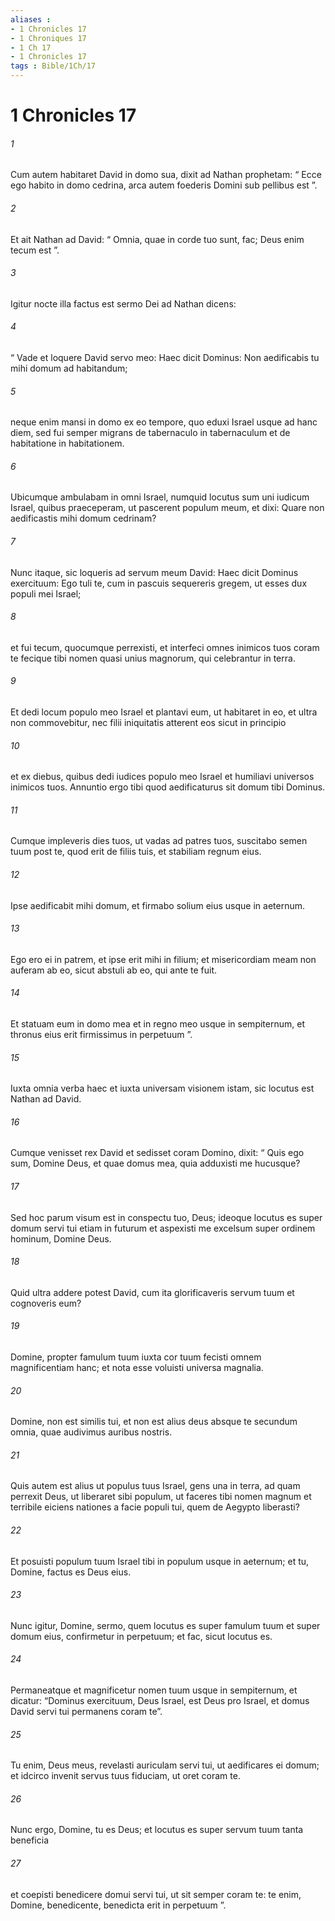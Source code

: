 ```yaml
---
aliases : 
- 1 Chronicles 17
- 1 Chroniques 17
- 1 Ch 17
- 1 Chronicles 17
tags : Bible/1Ch/17
---
```


# 1 Chronicles 17

###### 1
Cum autem habitaret David in domo sua, dixit ad Nathan prophetam: “ Ecce ego habito in domo cedrina, arca autem foederis Domini sub pellibus est ”. 
###### 2
Et ait Nathan ad David: “ Omnia, quae in corde tuo sunt, fac; Deus enim tecum est ”.
###### 3
Igitur nocte illa factus est sermo Dei ad Nathan dicens: 
###### 4
“ Vade et loquere David servo meo: Haec dicit Dominus: Non aedificabis tu mihi domum ad habitandum; 
###### 5
neque enim mansi in domo ex eo tempore, quo eduxi Israel usque ad hanc diem, sed fui semper migrans de tabernaculo in tabernaculum et de habitatione in habitationem. 
###### 6
Ubicumque ambulabam in omni Israel, numquid locutus sum uni iudicum Israel, quibus praeceperam, ut pascerent populum meum, et dixi: Quare non aedificastis mihi domum cedrinam? 
###### 7
Nunc itaque, sic loqueris ad servum meum David: Haec dicit Dominus exercituum: Ego tuli te, cum in pascuis sequereris gregem, ut esses dux populi mei Israel; 
###### 8
et fui tecum, quocumque perrexisti, et interfeci omnes inimicos tuos coram te fecique tibi nomen quasi unius magnorum, qui celebrantur in terra. 
###### 9
Et dedi locum populo meo Israel et plantavi eum, ut habitaret in eo, et ultra non commovebitur, nec filii iniquitatis atterent eos sicut in principio 
###### 10
et ex diebus, quibus dedi iudices populo meo Israel et humiliavi universos inimicos tuos. Annuntio ergo tibi quod aedificaturus sit domum tibi Dominus. 
###### 11
Cumque impleveris dies tuos, ut vadas ad patres tuos, suscitabo semen tuum post te, quod erit de filiis tuis, et stabiliam regnum eius. 
###### 12
Ipse aedificabit mihi domum, et firmabo solium eius usque in aeternum. 
###### 13
Ego ero ei in patrem, et ipse erit mihi in filium; et misericordiam meam non auferam ab eo, sicut abstuli ab eo, qui ante te fuit. 
###### 14
Et statuam eum in domo mea et in regno meo usque in sempiternum, et thronus eius erit firmissimus in perpetuum ”.
###### 15
Iuxta omnia verba haec et iuxta universam visionem istam, sic locutus est Nathan ad David.
###### 16
Cumque venisset rex David et sedisset coram Domino, dixit: “ Quis ego sum, Domine Deus, et quae domus mea, quia adduxisti me hucusque? 
###### 17
Sed hoc parum visum est in conspectu tuo, Deus; ideoque locutus es super domum servi tui etiam in futurum et aspexisti me excelsum super ordinem hominum, Domine Deus. 
###### 18
Quid ultra addere potest David, cum ita glorificaveris servum tuum et cognoveris eum? 
###### 19
Domine, propter famulum tuum iuxta cor tuum fecisti omnem magnificentiam hanc; et nota esse voluisti universa magnalia. 
###### 20
Domine, non est similis tui, et non est alius deus absque te secundum omnia, quae audivimus auribus nostris. 
###### 21
Quis autem est alius ut populus tuus Israel, gens una in terra, ad quam perrexit Deus, ut liberaret sibi populum, ut faceres tibi nomen magnum et terribile eiciens nationes a facie populi tui, quem de Aegypto liberasti? 
###### 22
Et posuisti populum tuum Israel tibi in populum usque in aeternum; et tu, Domine, factus es Deus eius. 
###### 23
Nunc igitur, Domine, sermo, quem locutus es super famulum tuum et super domum eius, confirmetur in perpetuum; et fac, sicut locutus es. 
###### 24
Permaneatque et magnificetur nomen tuum usque in sempiternum, et dicatur: “Dominus exercituum, Deus Israel, est Deus pro Israel, et domus David servi tui permanens coram te”. 
###### 25
Tu enim, Deus meus, revelasti auriculam servi tui, ut aedificares ei domum; et idcirco invenit servus tuus fiduciam, ut oret coram te. 
###### 26
Nunc ergo, Domine, tu es Deus; et locutus es super servum tuum tanta beneficia 
###### 27
et coepisti benedicere domui servi tui, ut sit semper coram te: te enim, Domine, benedicente, benedicta erit in perpetuum ”.
